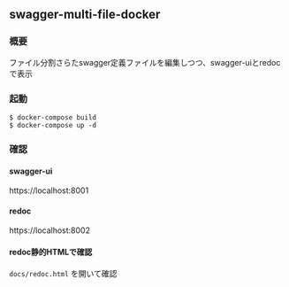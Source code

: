 ## swagger-multi-file-docker
### 概要
ファイル分割さらたswagger定義ファイルを編集しつつ、swagger-uiとredocで表示

### 起動

```
$ docker-compose build
$ docker-compose up -d
```

### 確認
#### swagger-ui
https://localhost:8001

#### redoc
https://localhost:8002

#### redoc静的HTMLで確認
`docs/redoc.html` を開いて確認